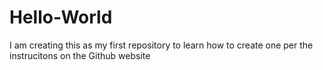 # Hello-World
I am creating this as my first repository to learn how to create one per the instrucitons on the Github website
